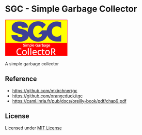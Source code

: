 # SGC - Simple Garbage Collector

![SGC logo](assets/sgc.png)

A simple garbage collector

## Reference

- https://github.com/mkirchner/gc
- https://github.com/orangeduck/tgc
- https://caml.inria.fr/pub/docs/oreilly-book/pdf/chap9.pdf

## License

Licensed under [MIT License](LICENSE)
